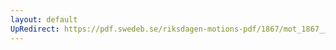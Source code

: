 ```yaml
---
layout: default
UpRedirect: https://pdf.swedeb.se/riksdagen-motions-pdf/1867/mot_1867__ak__00212/mot_1867__ak__00212_001.pdf
---
```

